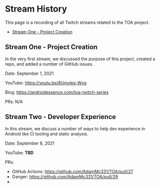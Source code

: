 # Stream History

This page is a recording of all Twitch streams related to the TOA project.

* [Stream One - Project Creation](#stream-one---project-creation)

## Stream One - Project Creation

In the very first stream, we discussed the purpose of this project, created a repo,
and added a number of GitHub issues.

Date: September 1, 2021

YouTube: https://youtu.be/8Umvlpx-Wvg

Blog: https://androidessence.com/toa-twitch-series

PRs: N/A

## Stream Two - Developer Experience

In this stream, we discuss a number of ways to help dev experience in Android like CI tooling and
static analysis.

Date: September 8, 2021

YouTube: **TBD**

PRs:
* GitHub Actions: https://github.com/AdamMc331/TOA/pull/27
* Danger: https://github.com/AdamMc331/TOA/pull/29
* 